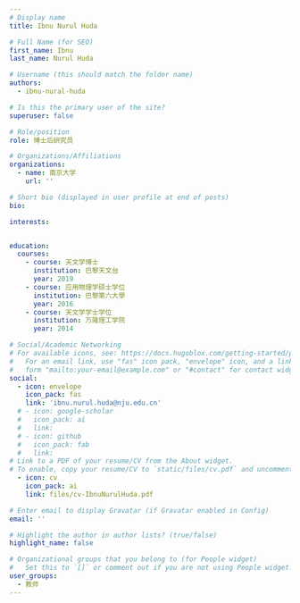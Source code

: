 ```yaml
---
# Display name
title: Ibnu Nurul Huda

# Full Name (for SEO)
first_name: Ibnu
last_name: Nurul Huda

# Username (this should match the folder name)
authors:
  - ibnu-nural-huda

# Is this the primary user of the site?
superuser: false

# Role/position
role: 博士后研究员

# Organizations/Affiliations
organizations:
  - name: 南京大学
    url: ''

# Short bio (displayed in user profile at end of posts)
bio: 

interests:


education:
  courses:
    - course: 天文学博士
      institution: 巴黎天文台
      year: 2019
    - course: 应用物理学硕士学位
      institution: 巴黎第六大學
      year: 2016
    - course: 天文学学士学位
      institution: 万隆理工学院
      year: 2014

# Social/Academic Networking
# For available icons, see: https://docs.hugoblox.com/getting-started/page-builder/#icons
#   For an email link, use "fas" icon pack, "envelope" icon, and a link in the
#   form "mailto:your-email@example.com" or "#contact" for contact widget.
social:
  - icon: envelope
    icon_pack: fas
    link: 'ibnu.nurul.huda@nju.edu.cn'
  # - icon: google-scholar
  #   icon_pack: ai
  #   link: 
  # - icon: github
  #   icon_pack: fab
  #   link: 
# Link to a PDF of your resume/CV from the About widget.
# To enable, copy your resume/CV to `static/files/cv.pdf` and uncomment the lines below.
  - icon: cv
    icon_pack: ai
    link: files/cv-IbnuNurulHuda.pdf

# Enter email to display Gravatar (if Gravatar enabled in Config)
email: ''

# Highlight the author in author lists? (true/false)
highlight_name: false

# Organizational groups that you belong to (for People widget)
#   Set this to `[]` or comment out if you are not using People widget.
user_groups:
  - 教师
---
```


